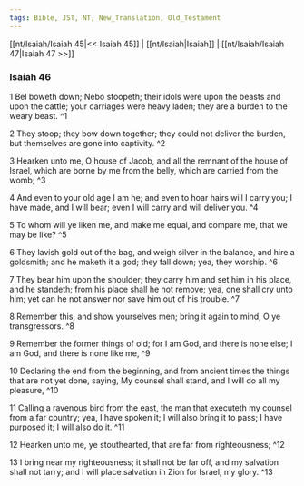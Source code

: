 ```yaml
---
tags: Bible, JST, NT, New_Translation, Old_Testament
---
```


[[nt/Isaiah/Isaiah 45|<< Isaiah 45]] | [[nt/Isaiah|Isaiah]] | [[nt/Isaiah/Isaiah 47|Isaiah 47 >>]]

### Isaiah 46

1 Bel boweth down; Nebo stoopeth; their idols were upon the beasts and upon the cattle; your carriages were heavy laden; they are a burden to the weary beast.  ^1

2 They stoop; they bow down together; they could not deliver the burden, but themselves are gone into captivity.  ^2

3 Hearken unto me, O house of Jacob, and all the remnant of the house of Israel, which are borne by me from the belly, which are carried from the womb;  ^3

4 And even to your old age I am he; and even to hoar hairs will I carry you; I have made, and I will bear; even I will carry and will deliver you.  ^4

5 To whom will ye liken me, and make me equal, and compare me, that we may be like?  ^5

6 They lavish gold out of the bag, and weigh silver in the balance, and hire a goldsmith; and he maketh it a god; they fall down; yea, they worship.  ^6

7 They bear him upon the shoulder; they carry him and set him in his place, and he standeth; from his place shall he not remove; yea, one shall cry unto him; yet can he not answer nor save him out of his trouble.  ^7

8 Remember this, and show yourselves men; bring it again to mind, O ye transgressors.  ^8

9 Remember the former things of old; for I am God, and there is none else; I am God, and there is none like me,  ^9

10 Declaring the end from the beginning, and from ancient times the things that are not yet done, saying, My counsel shall stand, and I will do all my pleasure,  ^10

11 Calling a ravenous bird from the east, the man that executeth my counsel from a far country; yea, I have spoken it; I will also bring it to pass; I have purposed it; I will also do it.  ^11

12 Hearken unto me, ye stouthearted, that are far from righteousness;  ^12

13 I bring near my righteousness; it shall not be far off, and my salvation shall not tarry; and I will place salvation in Zion for Israel, my glory.  ^13

 
